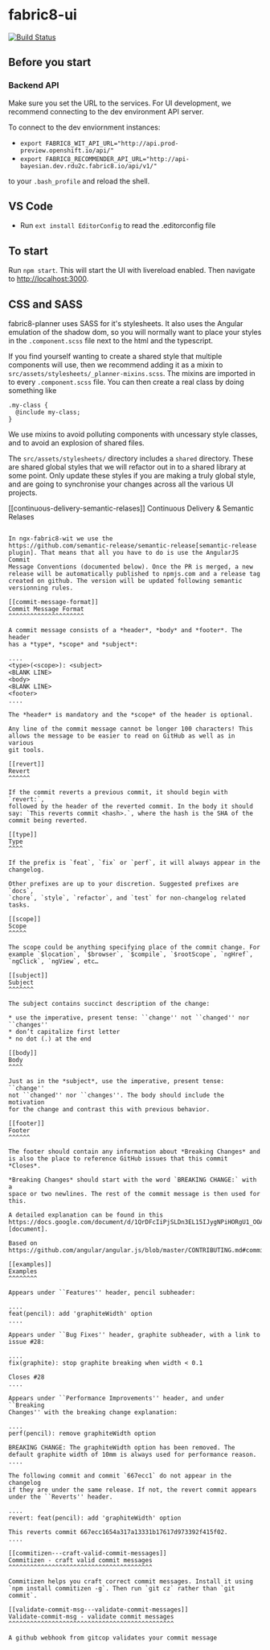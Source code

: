 # fabric8-ui

[![Build Status](https://ci.centos.org/buildStatus/icon?job=devtools-fabric8-ui-npm-publish-build-master)](https://ci.centos.org/job/devtools-fabric8-ui-npm-publish-build-master)

## Before you start

### Backend API

Make sure you set the URL to the services. For UI development, we recommend connecting to the dev environment API server. 

To connect to the dev enviornment instances: 
* `export FABRIC8_WIT_API_URL="http://api.prod-preview.openshift.io/api/"`
* `export FABRIC8_RECOMMENDER_API_URL="http://api-bayesian.dev.rdu2c.fabric8.io/api/v1/"`

to your `.bash_profile` and reload the shell.

## VS Code

* Run `ext install EditorConfig` to read the .editorconfig file

## To start

Run `npm start`. This will start the UI with livereload enabled. Then navigate to <http://localhost:3000>.

## CSS and SASS

fabric8-planner uses SASS for it's stylesheets. It also uses the Angular emulation
of the shadow dom, so you will normally want to place your styles in the
`.component.scss` file next to the html and the typescript.

If you find yourself wanting to create a shared style that multiple components will
use, then we recommend adding it as a mixin to
`src/assets/stylesheets/_planner-mixins.scss`. The mixins are imported in to every
`.component.scss` file. You can then create a real class by doing something like

    .my-class {
      @include my-class;
    }

We use mixins to avoid polluting components with uncessary style classes, and to avoid
an explosion of shared files.

The `src/assets/stylesheets/` directory includes a `shared` directory. These are
shared global styles that we will refactor out in to a shared library at some point.
Only update these styles if you are making a truly global style, and are going to
synchronise your changes across all the various UI projects.

[[continuous-delivery-semantic-relases]]
Continuous Delivery & Semantic Relases
~~~~~~~~~~~~~~~~~~~~~~~~~~~~~~~~~~~~~~

In ngx-fabric8-wit we use the
https://github.com/semantic-release/semantic-release[semantic-release
plugin]. That means that all you have to do is use the AngularJS Commit
Message Conventions (documented below). Once the PR is merged, a new
release will be automatically published to npmjs.com and a release tag
created on github. The version will be updated following semantic
versionning rules.

[[commit-message-format]]
Commit Message Format
^^^^^^^^^^^^^^^^^^^^^

A commit message consists of a *header*, *body* and *footer*. The header
has a *type*, *scope* and *subject*:

....
<type>(<scope>): <subject>
<BLANK LINE>
<body>
<BLANK LINE>
<footer>
....

The *header* is mandatory and the *scope* of the header is optional.

Any line of the commit message cannot be longer 100 characters! This
allows the message to be easier to read on GitHub as well as in various
git tools.

[[revert]]
Revert
^^^^^^

If the commit reverts a previous commit, it should begin with `revert:`,
followed by the header of the reverted commit. In the body it should
say: `This reverts commit <hash>.`, where the hash is the SHA of the
commit being reverted.

[[type]]
Type
^^^^

If the prefix is `feat`, `fix` or `perf`, it will always appear in the
changelog.

Other prefixes are up to your discretion. Suggested prefixes are `docs`,
`chore`, `style`, `refactor`, and `test` for non-changelog related
tasks.

[[scope]]
Scope
^^^^^

The scope could be anything specifying place of the commit change. For
example `$location`, `$browser`, `$compile`, `$rootScope`, `ngHref`,
`ngClick`, `ngView`, etc…

[[subject]]
Subject
^^^^^^^

The subject contains succinct description of the change:

* use the imperative, present tense: ``change'' not ``changed'' nor
``changes''
* don’t capitalize first letter
* no dot (.) at the end

[[body]]
Body
^^^^

Just as in the *subject*, use the imperative, present tense: ``change''
not ``changed'' nor ``changes''. The body should include the motivation
for the change and contrast this with previous behavior.

[[footer]]
Footer
^^^^^^

The footer should contain any information about *Breaking Changes* and
is also the place to reference GitHub issues that this commit *Closes*.

*Breaking Changes* should start with the word `BREAKING CHANGE:` with a
space or two newlines. The rest of the commit message is then used for
this.

A detailed explanation can be found in this
https://docs.google.com/document/d/1QrDFcIiPjSLDn3EL15IJygNPiHORgU1_OOAqWjiDU5Y/edit#[document].

Based on
https://github.com/angular/angular.js/blob/master/CONTRIBUTING.md#commit

[[examples]]
Examples
^^^^^^^^

Appears under ``Features'' header, pencil subheader:

....
feat(pencil): add 'graphiteWidth' option
....

Appears under ``Bug Fixes'' header, graphite subheader, with a link to
issue #28:

....
fix(graphite): stop graphite breaking when width < 0.1

Closes #28
....

Appears under ``Performance Improvements'' header, and under ``Breaking
Changes'' with the breaking change explanation:

....
perf(pencil): remove graphiteWidth option

BREAKING CHANGE: The graphiteWidth option has been removed. The default graphite width of 10mm is always used for performance reason.
....

The following commit and commit `667ecc1` do not appear in the changelog
if they are under the same release. If not, the revert commit appears
under the ``Reverts'' header.

....
revert: feat(pencil): add 'graphiteWidth' option

This reverts commit 667ecc1654a317a13331b17617d973392f415f02.
....

[[commitizen---craft-valid-commit-messages]]
Commitizen - craft valid commit messages
^^^^^^^^^^^^^^^^^^^^^^^^^^^^^^^^^^^^^^^^

Commitizen helps you craft correct commit messages. Install it using
`npm install commitizen -g`. Then run `git cz` rather than `git commit`.

[[validate-commit-msg---validate-commit-messages]]
Validate-commit-msg - validate commit messages
^^^^^^^^^^^^^^^^^^^^^^^^^^^^^^^^^^^^^^^^^^^^^^

A github webhook from gitcop validates your commit message
